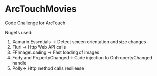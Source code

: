 # ArcTouchMovies

Code Challenge for ArcTouch

Nugets used:
1) Xamarin.Essentials -> Detect screen orientation and size changes
2) Flurl -> Http Web API calls
3) FFImageLoading -> Fast loading of images
4) Fody and PropertyChanged-> Code injection to OnPropertyChanged handle
5) Polly-> Http method calls resiliense
